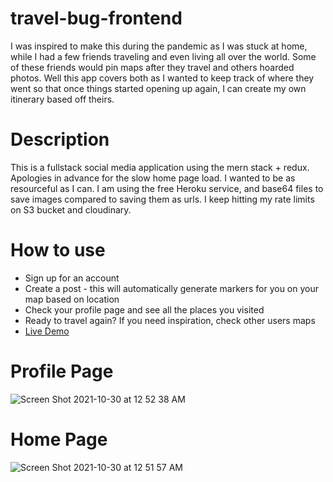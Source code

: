# travel-bug-frontend
I was inspired to make this during the pandemic as I was stuck at home, while I had a few friends traveling and even living all over the world.
Some of these friends would pin maps after they travel and others hoarded photos. Well this app covers both as
I wanted to keep track of where they went so that once things started opening up again, I can create my own itinerary based off theirs.

# Description
This is a fullstack social media application using the mern stack + redux. Apologies in advance for the slow home page load. I wanted to be as resourceful as I can. I am using the free Heroku service, and base64 files to save images compared to saving them as urls. I keep hitting my rate limits on S3 bucket and cloudinary.

# How to use
* Sign up for an account
* Create a post - this will automatically generate markers for you on your map based on location
* Check your profile page and see all the places you visited
* Ready to travel again? If you need inspiration, check other users maps
* [Live Demo](https://travelbug-social.netlify.app/)

# Profile Page



![Screen Shot 2021-10-30 at 12 52 38 AM](https://user-images.githubusercontent.com/86455240/139521648-85782a00-1a1b-45a5-bf46-871585130dc8.png)

# Home Page


![Screen Shot 2021-10-30 at 12 51 57 AM](https://user-images.githubusercontent.com/86455240/139521654-31624139-e3b1-44d1-a5d1-238b06535c07.png)
